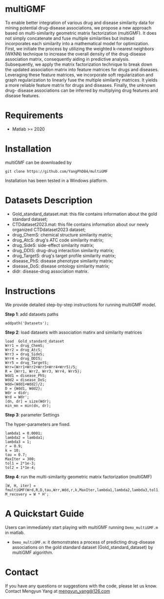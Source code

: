 # multiGMF
To enable better integration of various drug and disease similarity data for mining potential drug-disease associations, we propose a new approach based on multi-similarity geometric matrix factorization (multiGMF). It does not simply concatenate and fuse multiple similarities but instead incorporates each similarity into a mathematical model for optimization. First, we initiate the process by utilizing the weighted k-nearest neighbors (WKNN) technique to increase the overall density of the drug-disease association matrix, consequently aiding in predictive analysis. Subsequently, we apply the matrix factorization technique to break down the updated association matrix into feature matrices for drugs and diseases. Leveraging these feature matrices, we incorporate soft regularization and graph regularization to linearly fuse the multiple similarity matrices. It yields a more reliable feature matrix for drugs and diseases. Finally, the unknown drug- disease associations can be inferred by multiplying drug features and disease features.

# Requirements
* Matlab >= 2020

# Installation
multiGMF can be downloaded by
```
git clone https://github.com/YangPhD84/multiGMF
```
Installation has been tested in a Windows platform.

# Datasets Description
* Gold_standard_dataset.mat: this file contains information about the gold standard dataset;
* CTDdataset2023.mat: this file contains information about our newly organized CTDdataset2023 dataset;
* drug_ChemS: chemical structure similarity matrix;
* drug_AtcS: drug's ATC code similarity matrix;
* drug_SideS: side-effect similarity matrix;
* drug_DDIS: drug-drug interaction similarity matrix;
* drug_TargetS: drug's target profile similarity matrix;
* disease_PhS: disease phenotype similarity matrix;
* disease_DoS: disease ontology similarity matrix;
* didr: disease-drug association matrix.

# Instructions
We provide detailed step-by-step instructions for running multiGMF model.

**Step 1**: add datasets paths
```
addpath('Datasets');
```

**Step 2**: load datasets with association matirx and similarity matrices
```
load  Gold_standard_dataset
Wrr1 = drug_ChemS;
Wrr2 = drug_AtcS;
Wrr3 = drug_SideS;
Wrr4 = drug_DDIS;
Wrr5 = drug_TargetS;
Wrr=(Wrr1+Wrr2+Wrr3+Wrr4+Wrr5)/5;
R = {Wrr1, Wrr2, Wrr3, Wrr4, Wrr5};
Wdd1 = disease_PhS;
Wdd2 = disease_DoS;
Wdd=(Wdd1+Wdd2)/2;
D = {Wdd1, Wdd2};
Wdr = didr;
Wrd = Wdr';
[dn, dr] = size(Wdr);
min_mn = min(dn, dr);
```

**Step 3**: parameter Settings

The hyper-parameters are fixed.
```
lambda1 = 0.0001;
lambda2 = lambda1;
lambda3 = 1;
r = 0.9;
k = 10;
tau = 0.7;
MaxIter = 300;
tol1 = 2*1e-3;
tol2 = 1*1e-4;
```

**Step 4**: run the multi-similarity geometric matrix factorization (multiGMF)
```
[W, H, iter] = fmultiGMF(Wrd,R,D,tau,Wrr,Wdd,r,k,MaxIter,lambda1,lambda2,lambda3,tol1,tol2);
M_recovery = W * H';
```

# A Quickstart Guide
Users can immediately start playing with multiGMF running ``` Demo_multiGMF.m ``` in matlab.
* ```Demo_multiGMF.m```: it demonstrates a process of predicting drug-disease associations on the gold standard dataset (Gold_standard_dataset) by multiGMF algorithm.

# Contact
If you have any questions or suggestions with the code, please let us know. Contact Mengyun Yang at mengyun_yang@126.com
